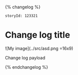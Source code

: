 {% changelog %}
```
storyId: 123321
```
# Change log title
![My image](../src/asd.png =16x9)

Change log payload

{% endchangelog %}
